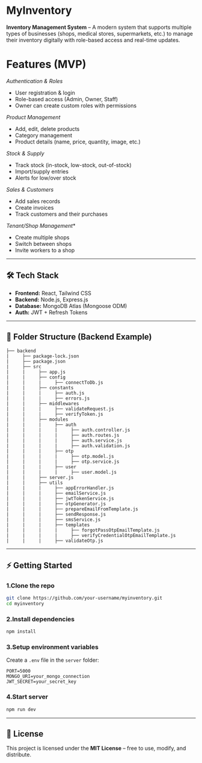 
# MyInventory

**Inventory Management System** – A modern system that supports multiple types of businesses (shops, medical stores, supermarkets, etc.) to manage their inventory digitally with role-based access and real-time updates.

# Features (MVP)

*Authentication & Roles*

  * User registration & login
  * Role-based access (Admin, Owner, Staff)
  * Owner can create custom roles with permissions

*Product Management*

  * Add, edit, delete products
  * Category management
  * Product details (name, price, quantity, image, etc.)

*Stock & Supply*

  * Track stock (in-stock, low-stock, out-of-stock)
  * Import/supply entries
  * Alerts for low/over stock

*Sales & Customers*

  * Add sales records
  * Create invoices
  * Track customers and their purchases

*Tenant/Shop Management**

  * Create multiple shops
  * Switch between shops
  * Invite workers to a shop

---

## 🛠️ Tech Stack

* **Frontend:** React, Tailwind CSS
* **Backend:** Node.js, Express.js
* **Database:** MongoDB Atlas (Mongoose ODM)
* **Auth:** JWT + Refresh Tokens

---

## 📂 Folder Structure (Backend Example)
```
├── backend
|     ├── package-lock.json
|     ├── package.json
|     ├── src
|     |     ├── app.js
|     |     ├── config
|     |     |     ├── connectToDb.js
|     |     ├── constants
|     |     |     ├── auth.js
|     |     |     ├── errors.js
|     |     ├── middlewares
|     |     |     ├── validateRequest.js
|     |     |     ├── verifyToken.js
|     |     ├── modules
|     |     |     ├── auth
|     |     |     |     ├── auth.controller.js
|     |     |     |     ├── auth.routes.js
|     |     |     |     ├── auth.service.js
|     |     |     |     ├── auth.validation.js
|     |     |     ├── otp
|     |     |     |     ├── otp.model.js
|     |     |     |     ├── otp.service.js
|     |     |     ├── user
|     |     |     |     ├── user.model.js
|     |     ├── server.js
|     |     ├── utils
|     |     |     ├── appErrorHandler.js
|     |     |     ├── emailService.js
|     |     |     ├── jwtTokenService.js
|     |     |     ├── otpGenerator.js
|     |     |     ├── prepareEmailFromTemplate.js
|     |     |     ├── sendResponse.js
|     |     |     ├── smsService.js
|     |     |     ├── templates
|     |     |     |     ├── forgotPassOtpEmailTemplate.js
|     |     |     |     ├── verifyCredentialOtpEmailTemplate.js
|     |     |     ├── validateOtp.js

```
---

## ⚡ Getting Started

### 1.Clone the repo

```bash
git clone https://github.com/your-username/myinventory.git
cd myinventory
```

### 2.Install dependencies

```bash
npm install
```

### 3.Setup environment variables

Create a `.env` file in the `server` folder:

```env
PORT=5000
MONGO_URI=your_mongo_connection
JWT_SECRET=your_secret_key
```

### 4.Start server

```bash
npm run dev
```

---

## 📜 License
This project is licensed under the **MIT License** – free to use, modify, and distribute.

